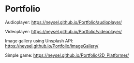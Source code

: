 # Portfolio

Audioplayer: https://neysel.github.io/Portfolio/audioplayer/ 

Videoplayer: https://neysel.github.io/Portfolio/videoplayer/ 

Image gallery using Unsplash API: https://neysel.github.io/Portfolio/imageGallery/ 

Simple game: https://neysel.github.io/Portfolio/2D_Platformer/ 

